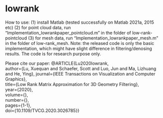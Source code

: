 # lowrank

How to use:
(1)	install Matlab (tested successfully on Matlab 2021a, 2015 etc)
(2)	for point cloud data, run “Implementation_lowrankpaper_pointcloud.m” in the folder of low-rank-pointcloud
(3)	for mesh data, run “Implementation_lowrankpaper_mesh.m” in the folder of low-rank_mesh.
Note: the released code is only the basic implementation, which might have slight difference in filtering/denosing results. The code is for research purpose only.

Please cite our paper:
@ARTICLE{Lu2020lowrank,  
author={Lu, Xuequan and Schaefer, Scott and Luo, Jun and Ma, Lizhuang and He, Ying},  journal={IEEE Transactions on Visualization and Computer Graphics},   
title={Low Rank Matrix Approximation for 3D Geometry Filtering},   
year={2020},  
volume={},  
number={},  
pages={1-1},  
doi={10.1109/TVCG.2020.3026785}}
